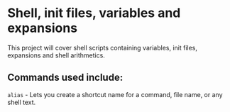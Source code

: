 # Shell, init files, variables and expansions

This project will cover shell scripts containing variables, init files, expansions and shell arithmetics.

## Commands used include:

`alias` - Lets you create a shortcut name for a command, file name, or any shell text.
